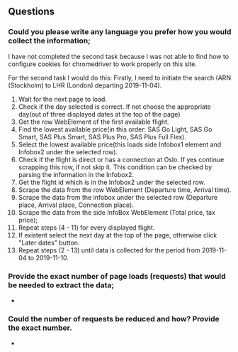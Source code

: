 
## Questions
### Could you please write any language you prefer how you would collect the information;

I have not completed the second task because I was not able to find how to configure cookies for chromedriver to work properly on this site.

For the second task I would do this:
Firstly, I need to initiate the search (ARN (Stockholm) to LHR (London) departing 2019-11-04).

1) Wait for the next page to load.
2) Check if the day selected is correct. If not choose the appropriate day(out of three displayed dates at the top of the page)
3) Get the row WebElement of the first available flight. 
4) Find the lowest available price(in this order: SAS Go Light, SAS Go Smart, SAS Plus Smart, SAS Plus Pro, SAS Plus Full Flex).
5) Select the lowest available price(this loads side Infobox1 element and Infobox2 under the selected row).
6) Check if the flight is direct or has a connection at Oslo. If yes continue scrapping this row, if not skip it. This condition can be checked by parsing the information in the Infobox2.  
7) Get the flight id which is in the Infobox2 under the selected row.
8) Scrape the data from the row WebElement (Departure time, Arrival time).
9) Scrape the data from the infobox under the selected row (Departure place, Arrival place, Connection place).
10) Scrape the data from the side InfoBox WebElement (Total price, tax price);
11) Repeat steps (4 - 11) for every displayed flight.
12) If existent select the next day at the top of the page, otherwise click "Later dates" button.
13) Repeat steps (2 - 13) until data is collected for the period from 2019-11-04 to 2019-11-10.

### Provide the exact number of page loads (requests) that would be needed to extract the data;

-

### Could the number of requests be reduced and how? Provide the exact number.

-

